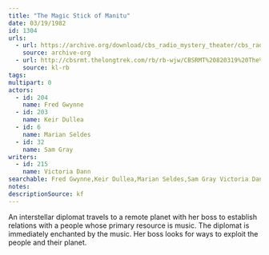 ```yaml
---
title: "The Magic Stick of Manitu"
date: 03/19/1982
id: 1304
urls: 
  - url: https://archive.org/download/cbs_radio_mystery_theater/cbs_radio_mystery_theater-1301-1350.zip/cbs_radio_mystery_theater-1301-1350%2Fcbsrmt_1304_the_magic_stick_of_manitou.mp3
    source: archive-org
  - url: http://cbsrmt.thelongtrek.com/rb/rb-wjw/CBSRMT%20820319%20The%20Magic%20Stick%20of%20Manitu_wjw.mp3
    source: kl-rb
tags: 
multipart: 0
actors:  
  - id: 204
    name: Fred Gwynne  
  - id: 203
    name: Keir Dullea  
  - id: 6
    name: Marian Seldes  
  - id: 32
    name: Sam Gray
writers:  
  - id: 215
    name: Victoria Dann
searchable: Fred Gwynne,Keir Dullea,Marian Seldes,Sam Gray Victoria Dann
notes: 
descriptionSource: kf
---
```

An interstellar diplomat travels to a remote planet with her boss to establish relations with a people whose primary resource is music. The diplomat is immediately enchanted by the music. Her boss looks for ways to exploit the people and their planet.